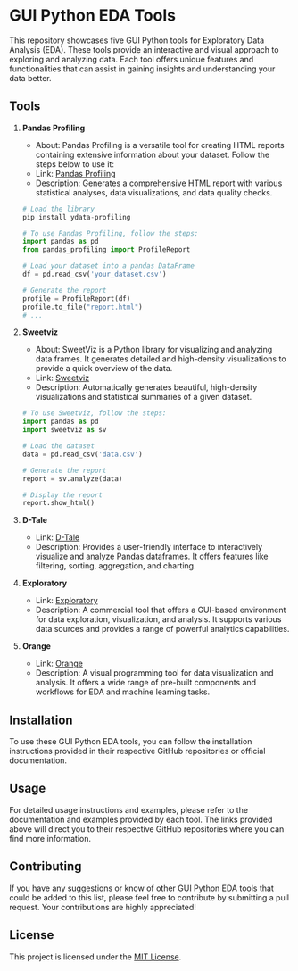 # GUI Python EDA Tools

This repository showcases five GUI Python tools for Exploratory Data Analysis (EDA). These tools provide an interactive and visual approach to exploring and analyzing data. Each tool offers unique features and functionalities that can assist in gaining insights and understanding your data better.

## Tools

1. **Pandas Profiling**
   - About: Pandas Profiling is a versatile tool for creating HTML reports containing extensive information about your dataset. Follow the steps below to use it:
   - Link: [Pandas Profiling](https://github.com/pandas-profiling/pandas-profiling)
   - Description: Generates a comprehensive HTML report with various statistical analyses, data visualizations, and data quality checks.

   ```python
   # Load the library
   pip install ydata-profiling

   # To use Pandas Profiling, follow the steps:
   import pandas as pd
   from pandas_profiling import ProfileReport

   # Load your dataset into a pandas DataFrame
   df = pd.read_csv('your_dataset.csv')

   # Generate the report
   profile = ProfileReport(df)
   profile.to_file("report.html")
   # ...


2. **Sweetviz**
   - About: SweetViz is a Python library for visualizing and analyzing data frames. It generates detailed and high-density visualizations to provide a quick overview of the data.
   - Link: [Sweetviz](https://github.com/fbdesignpro/sweetviz)
   - Description: Automatically generates beautiful, high-density visualizations and statistical summaries of a given dataset.

    ```python
   # To use Sweetviz, follow the steps:
   import pandas as pd
   import sweetviz as sv

   # Load the dataset
   data = pd.read_csv('data.csv')

   # Generate the report
   report = sv.analyze(data)

   # Display the report
   report.show_html()


3. **D-Tale**
   - Link: [D-Tale](https://github.com/man-group/dtale)
   - Description: Provides a user-friendly interface to interactively visualize and analyze Pandas dataframes. It offers features like filtering, sorting, aggregation, and charting.

4. **Exploratory**
   - Link: [Exploratory](https://exploratory.io/)
   - Description: A commercial tool that offers a GUI-based environment for data exploration, visualization, and analysis. It supports various data sources and provides a range of powerful analytics capabilities.

5. **Orange**
   - Link: [Orange](https://orange.biolab.si/)
   - Description: A visual programming tool for data visualization and analysis. It offers a wide range of pre-built components and workflows for EDA and machine learning tasks.

## Installation

To use these GUI Python EDA tools, you can follow the installation instructions provided in their respective GitHub repositories or official documentation.

## Usage

For detailed usage instructions and examples, please refer to the documentation and examples provided by each tool. The links provided above will direct you to their respective GitHub repositories where you can find more information.

## Contributing

If you have any suggestions or know of other GUI Python EDA tools that could be added to this list, please feel free to contribute by submitting a pull request. Your contributions are highly appreciated!

## License

This project is licensed under the [MIT License](LICENSE).

